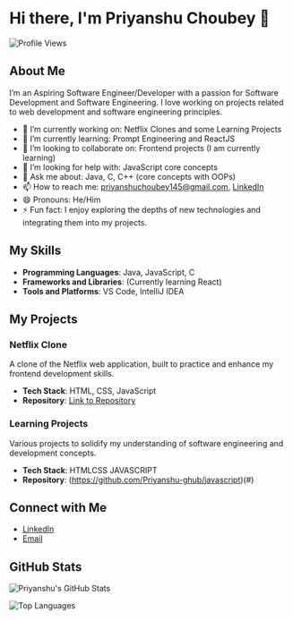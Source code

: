 # Hi there, I'm Priyanshu Choubey 👋

![Profile Views](https://komarev.com/ghpvc/?username=priyanshu-ghub)

## About Me

I’m an Aspiring Software Engineer/Developer with a passion for Software Development and Software Engineering. I love working on projects related to web development and software engineering principles.

- 🔭 I’m currently working on: Netflix Clones and some Learning Projects
- 🌱 I’m currently learning: Prompt Engineering and ReactJS
- 👯 I’m looking to collaborate on: Frontend projects (I am currently learning)
- 🤔 I’m looking for help with: JavaScript core concepts
- 💬 Ask me about: Java, C, C++ (core concepts with OOPs)
- 📫 How to reach me: [priyanshuchoubey145@gmail.com](mailto:priyanshuchoubey145@gmail.com), [LinkedIn](https://www.linkedin.com/in/priyanshu-choubey-170306171/)
- 😄 Pronouns: He/Him
- ⚡ Fun fact: I enjoy exploring the depths of new technologies and integrating them into my projects.

## My Skills

- **Programming Languages**: Java, JavaScript, C
- **Frameworks and Libraries**: (Currently learning React)
- **Tools and Platforms**: VS Code, IntelliJ IDEA

## My Projects

### Netflix Clone

A clone of the Netflix web application, built to practice and enhance my frontend development skills.

- **Tech Stack**: HTML, CSS, JavaScript
- **Repository**: [Link to Repository](#)

### Learning Projects

Various projects to solidify my understanding of software engineering and development concepts.

- **Tech Stack**: HTMLCSS JAVASCRIPT 
- **Repository**: (https://github.com/Priyanshu-ghub/javascript)(#)

## Connect with Me

- [LinkedIn](https://www.linkedin.com/in/priyanshu-choubey-170306171/)
- [Email](mailto:priyanshuchoubey145@gmail.com)

## GitHub Stats

![Priyanshu's GitHub Stats](https://github-readme-stats.vercel.app/api?username=priyanshu-ghub&show_icons=true&theme=radical)

![Top Languages](https://github-readme-stats.vercel.app/api/top-langs/?username=priyanshuchoubey&layout=compact&theme=radical)


<!--
**Priyanshu-ghub/Priyanshu-ghub** is a ✨ _special_ ✨ repository because its `README.md` (this file) appears on your GitHub profile.

Here are some ideas to get you started:

- 🔭 I’m currently working on ...
- 🌱 I’m currently learning ...
- 👯 I’m looking to collaborate on ...
- 🤔 I’m looking for help with ...
- 💬 Ask me about ...
- 📫 How to reach me: ...
- 😄 Pronouns: ...
- ⚡ Fun fact: ...
-->
